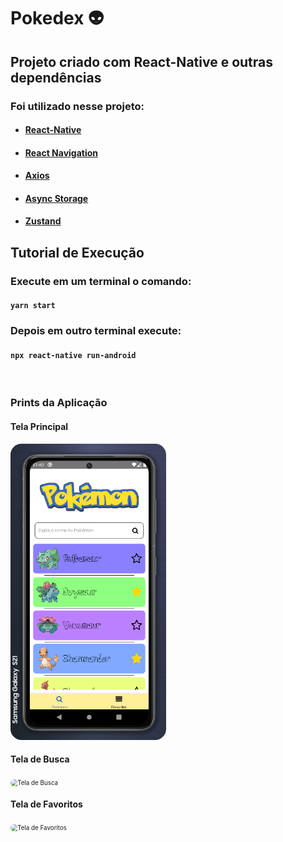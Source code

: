 # Pokedex :alien:

## Projeto criado com React-Native e outras dependências

### Foi utilizado nesse projeto:

* #### [React-Native](https://reactnative.dev/)

* #### [React Navigation](https://reactnavigation.org/)

* #### [Axios](https://github.com/axios/axios)

* #### [Async Storage](https://github.com/react-native-async-storage/async-storage)

* #### [Zustand](https://github.com/pmndrs/zustand)



## Tutorial de Execução

### Execute em um terminal o comando:

#### `yarn start`


### Depois em outro terminal execute:

#### `npx react-native run-android`

<br/>

### Prints da Aplicação

#### Tela Principal

<img src="images/home-screen.png" alt="Tela Principal" style="zoom:70%; border-radius: 25px;" />



#### Tela de Busca

<img src="img/search-screen.png" alt="Tela de Busca" style="zoom:70%; border-radius: 25px;" />



#### Tela de Favoritos

<img src="img/favourite-screen.png" alt="Tela de Favoritos" style="zoom:70%; border-radius: 25px;" />
